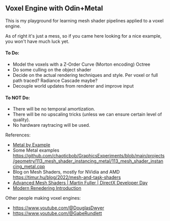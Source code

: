 ## Voxel Engine with Odin+Metal

This is my playground for learning mesh shader pipelines applied to a voxel engine.

As of right it's just a mess, so if you came here looking for a nice example, you won't have much luck yet.

#### To Do:
 - Model the voxels with a Z-Order Curve (Morton encoding) Octree 
 - Do some culling on the object shader
 - Decide on the actual rendering techniques and style. Per voxel or full path traced? Radiance Cascade maybe?
 - Decouple world updates from renderer and improve input

#### To NOT Do:
 - There will be no temporal amortization.
 - There will be no upscaling tricks (unless we can ensure certain level of quality).
 - No hardware raytracing will be used.

References:
 - [Metal by Example](https://metalbyexample.com/mesh-shaders/)
 - Some Metal examples https://github.com/chaoticbob/GraphicsExperiments/blob/main/projects/geometry/113_mesh_shader_instancing_metal/113_mesh_shader_instancing_metal.cpp
 - Blog on Mesh Shaders, mostly for NVidia and AMD https://timur.hu/blog/2022/mesh-and-task-shaders
 - [Advanced Mesh Shaders | Martin Fuller | DirectX Developer Day](https://www.youtube.com/watch?v=0sJ_g-aWriQ)
 - [Modern Renedering Introduction](https://alelievr.github.io/Modern-Rendering-Introduction/MeshShaders/)

 
Other people making voxel engines:
 - https://www.youtube.com/@DouglasDwyer
 - https://www.youtube.com/@GabeRundlett
